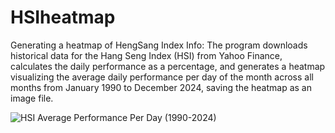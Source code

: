# HSIheatmap
Generating a heatmap of HengSang Index
Info:
The program downloads historical data for the Hang Seng Index (HSI) from Yahoo Finance, calculates the daily performance as a percentage, and generates a heatmap visualizing the average daily performance per day of the month across all months from January 1990 to December 2024, saving the heatmap as an image file.


![HSI Average Performance Per Day (1990-2024)](https://github.com/user-attachments/assets/3843c3d7-8a9b-4797-a93f-adffa8435546)
